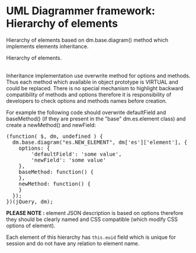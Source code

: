 UML Diagrammer framework: Hierarchy of elements
===============================================




Hierarchy of elements based on dm.base.diagram() method which implements elements inheritance.

<div id="HierarhyOfClasses" class="pack-diagram" repo="umlsynco/umlsync" path="/Diagrammer/diagrammer/docs/dm-diagrams/HierarchyOfElements.umlsync">
Hierarchy of elements. 
</div>

<br>

Inheritance implementation use overwrite method for options and methods. Thus each method which available in object prototype is VIRTUAL and could be replaced.
There is no special mechanism to highlight backward compatibility of methods and options therefore it is responsibility of developers to check options and methods names before creation.  


For example the following code should overwrite defaultField and baseMethod() (if they are present in the "base" dm.es.element class) and create a newMethod() and newField:
<pre>
(function( $, dm, undefined ) {
  dm.base.diagram("es.NEW_ELEMENT", dm['es']['element'], {
    options: {
        'defaultField': 'some value',
        'newField': 'some value'
    },
    baseMethod: function() {
    },
    newMethod: function() {
    }
  });
})(jQuery, dm);
</pre>

 
<b>PLEASE NOTE :</b> element JSON description is based on options therefore they should be clearly named and CSS compatible (which modify CSS options of element).


Each element of this hierarchy has `this.euid` field which is unique for session and do not have any relation to element name.
   